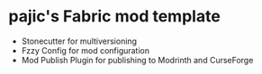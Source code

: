 # pajic's Fabric mod template

- Stonecutter for multiversioning
- Fzzy Config for mod configuration
- Mod Publish Plugin for publishing to Modrinth and CurseForge